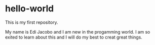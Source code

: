 # hello-world
This is my first repository.

My name is Edi Jacobo and I am new in the progamming world. I am so exited to learn about this and I will do my best to creat great things. 

